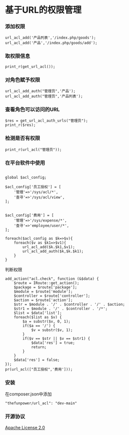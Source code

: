 # 基于URL的权限管理

### 添加权限

~~~
url_acl_add('产品列表','/index.php/goods');
url_acl_add('产品','/index.php/goods/add');
~~~

### 取权限信息

~~~
print_r(get_url_acl());
~~~

### 对角色赋予权限

~~~
url_acl_add_auth("管理员",'产品');
url_acl_add_auth("管理员",'产品列表');
~~~

### 查看角色可以访问的URL

~~~
$res = get_url_acl_auth_urls("管理员");
print_r($res);
~~~

### 检测是否有权限

~~~
print_r(url_acl("管理员"));
~~~

### 在平台软件中使用
~~~

global $acl_config;

$acl_config['员工授权'] = [
	'管理'=>'/sys/acl/*', 
	'查寻'=>'/sys/acl/view', 
];


$acl_config['费用'] = [
	'管理'=>'/sys/expense/*',
	'查寻'=>'employee/user/*',
];

foreach($acl_config as $k=>$v){ 
	foreach($v as $k1=>$v1){
		url_acl_add($k.$k1,$v1);	
		url_acl_add_auth($k,$k.$k1);	
	}	 
} 
~~~


判断权限

~~~
add_action("acl.check", function (&$data) {
    $route = IRoute::get_action();
    $package = $route['package'];
    $module = $route['module'];
    $controller = $route['controller'];
    $action = $route['action'];
    $str = $module . '/' . $controller . '/' . $action;
    $str1 = $module . '/' . $controller . '/*';
    $list = $data['list']; 
    foreach($list as $v) {
        $a = substr($v, 0, 1);
        if($a == '/') {
            $v = substr($v, 1);
        }
        if($v == $str || $v == $str1) {
            $data['res'] = true;
            return;
        }
    }
    $data['res'] = false;
});
pr(url_acl(["员工授权",'费用'])); 
~~~

### 安装

在composer.json中添加
~~~
"thefunpower/url_acl": "dev-main" 
~~~




### 开源协议 
 
[Apache License 2.0](LICENSE)